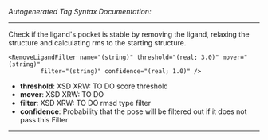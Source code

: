 _Autogenerated Tag Syntax Documentation:_

---
Check if the ligand's pocket is stable by removing the ligand, relaxing the structure and calculating rms to the starting structure.

```
<RemoveLigandFilter name="(string)" threshold="(real; 3.0)" mover="(string)"
         filter="(string)" confidence="(real; 1.0)" />
```

-   **threshold**: XSD XRW: TO DO score threshold
-   **mover**: XSD XRW: TO DO
-   **filter**: XSD XRW: TO DO rmsd type filter
-   **confidence**: Probability that the pose will be filtered out if it does not pass this Filter

---
